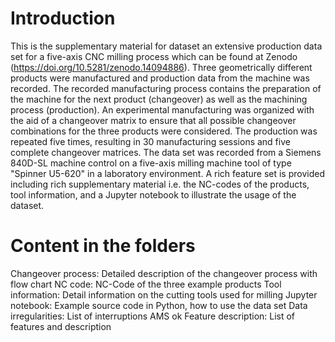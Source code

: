 # Introduction
This is the supplementary material for dataset an extensive production data set for a five-axis CNC milling process which can be found at Zenodo (https://doi.org/10.5281/zenodo.14094886). Three geometrically different products were manufactured and production data from the machine was recorded. The recorded manufacturing process contains the preparation of the machine for the next product (changeover) as well as the machining process (production). An experimental manufacturing was organized with the aid of a changeover matrix to ensure that all possible changeover combinations for the three products were considered. The production was repeated five times, resulting in 30 manufacturing sessions and five complete changeover matrices. The data set was recorded from a Siemens 840D-SL machine control on a five-axis milling machine tool of type "Spinner U5-620" in a laboratory environment. A rich feature set is provided including rich supplementary material i.e. the NC-codes of the products, tool information, and a Jupyter notebook to illustrate the usage of the dataset.

# Content in the folders
Changeover process: Detailed description of the changeover process with flow chart
NC code: NC-Code of the three example products
Tool information: Detail information on the cutting tools used for milling
Jupyter notebook: Example source code in Python, how to use the data set
Data irregularities: List of interruptions AMS ok
Feature description: List of features and description 

